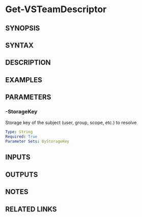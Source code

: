 <!-- #include "./common/header.md" -->

# Get-VSTeamDescriptor

## SYNOPSIS

<!-- #include "./synopsis/Get-VSTeamDescriptor.md" -->

## SYNTAX

## DESCRIPTION

<!-- #include "./synopsis/Get-VSTeamDescriptor.md" -->

## EXAMPLES

## PARAMETERS

### -StorageKey

Storage key of the subject (user, group, scope, etc.) to resolve

```yaml
Type: String
Required: True
Parameter Sets: ByStorageKey
```

## INPUTS

## OUTPUTS

## NOTES

## RELATED LINKS
